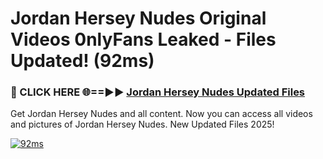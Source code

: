 # Jordan Hersey Nudes Original Videos 0nlyFans Leaked - Files Updated! (92ms)

<h3>🔴 CLICK HERE 🌐==►► <a href="https://tinyurl.com/yrmya6cz" rel="nofollow">Jordan Hersey Nudes Updated Files</a></h3>

Get Jordan Hersey Nudes and all content. Now you can access all videos and pictures of Jordan Hersey Nudes. New Updated Files 2025!

[![92ms](https://i.imgur.com/FMdXYCs.gif)](https://tinyurl.com/yrmya6cz)
